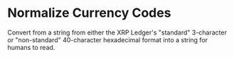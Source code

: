 # Normalize Currency Codes

Convert from a string from either the XRP Ledger's "standard" 3-character or "non-standard" 40-character hexadecimal format into a string for humans to read.
